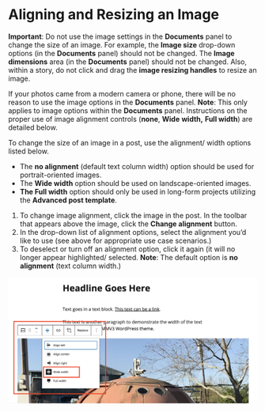 # Aligning and Resizing an Image

**Important**: Do not use the image settings in the **Documents** panel to change the size of an image. For example, the **Image size** drop-down options \(in the **Documents** panel\) should not be changed. The **Image dimensions** area \(in the **Documents** panel\) should not be changed. Also, within a story, do not click and drag the **image resizing handles** to resize an image.

If your photos came from a modern camera or phone, there will be no reason to use the image options in the **Documents** panel. **Note**: This only applies to image options within the **Documents** panel. Instructions on the proper use of image alignment controls \(**none**, **Wide** **width,** **Full width**\) are detailed below. 

To change the size of an image in a post, use the alignment/ width options listed below. 

* The **no alignment** \(default text column width\) option should be used for portrait-oriented images.
* The **Wide width** option should be used on landscape-oriented images.
* **The Full width** option should only be used in long-form projects utilizing the **Advanced post template**. 

1. To change image alignment, click the image in the post. In the toolbar that appears above the image, click the **Change alignment** button.
2. In the drop-down list of alignment options, select the alignment you’d like to use \(see above for appropriate use case scenarios.\) 
3. To deselect or turn off an alignment option, click it again \(it will no longer appear highlighted/ selected. **Note**: The default option is **no alignment** \(text column width.\)

![](../.gitbook/assets/image-alignment.png)







